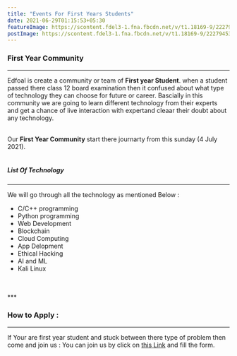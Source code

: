 ```yaml
---
title: "Events For First Years Students"
date: 2021-06-29T01:15:53+05:30
featureImage: https://scontent.fdel3-1.fna.fbcdn.net/v/t1.18169-9/22279453_494738404237734_6431288058950401449_n.jpg?_nc_cat=100&ccb=1-3&_nc_sid=e3f864&_nc_ohc=_l_gFqYg57kAX_Tko9-&_nc_ht=scontent.fdel3-1.fna&oh=be26d438d4be09a5355adef0bde9dce7&oe=60E1E265
postImage: https://scontent.fdel3-1.fna.fbcdn.net/v/t1.18169-9/22279453_494738404237734_6431288058950401449_n.jpg?_nc_cat=100&ccb=1-3&_nc_sid=e3f864&_nc_ohc=_l_gFqYg57kAX_Tko9-&_nc_ht=scontent.fdel3-1.fna&oh=be26d438d4be09a5355adef0bde9dce7&oe=60E1E265
---
```


### First Year Community
***
Edfoal is create a community or team of **First year Student**. 
when a student passed there class 12 board examination then it confused about what type of technology they can choose for future or career. 
Bascially in this community we are going to learn different technology from their experts and get a chance of live interaction with expertand cleaar their doubt about any technology. 
<br>
<br>

Our **First Year Community** start there journarty from this sunday (4 July 2021).
<br>
<br>

##### List Of Technology
****
We will go through all the technology as mentioned Below :
+ C/C++ programming
+ Python programming
+ Web Development 
+ Blockchain
+ Cloud Computing
+ App Delopment
+ Ethical Hacking 
+ AI and ML
+ Kali Linux   
<br>
<br>
***

### How to Apply :
***
If Your are first year student and stuck between there type of problem then come and join us :
You can join us by click on [this Link](https://lnkd.in/e7h3KVT) and fill the form.